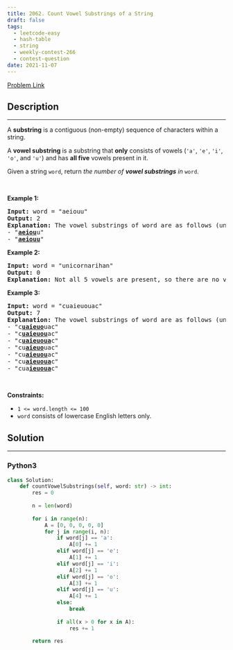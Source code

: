 ```yaml
---
title: 2062. Count Vowel Substrings of a String
draft: false
tags: 
  - leetcode-easy
  - hash-table
  - string
  - weekly-contest-266
  - contest-question
date: 2021-11-07
---
```


[Problem Link](https://leetcode.com/problems/count-vowel-substrings-of-a-string/)

## Description

---
<p>A <strong>substring</strong> is a contiguous (non-empty) sequence of characters within a string.</p>

<p>A <strong>vowel substring</strong> is a substring that <strong>only</strong> consists of vowels (<code>&#39;a&#39;</code>, <code>&#39;e&#39;</code>, <code>&#39;i&#39;</code>, <code>&#39;o&#39;</code>, and <code>&#39;u&#39;</code>) and has <strong>all five</strong> vowels present in it.</p>

<p>Given a string <code>word</code>, return <em>the number of <strong>vowel substrings</strong> in</em> <code>word</code>.</p>

<p>&nbsp;</p>
<p><strong class="example">Example 1:</strong></p>

<pre>
<strong>Input:</strong> word = &quot;aeiouu&quot;
<strong>Output:</strong> 2
<strong>Explanation:</strong> The vowel substrings of word are as follows (underlined):
- &quot;<strong><u>aeiou</u></strong>u&quot;
- &quot;<strong><u>aeiouu</u></strong>&quot;
</pre>

<p><strong class="example">Example 2:</strong></p>

<pre>
<strong>Input:</strong> word = &quot;unicornarihan&quot;
<strong>Output:</strong> 0
<strong>Explanation:</strong> Not all 5 vowels are present, so there are no vowel substrings.
</pre>

<p><strong class="example">Example 3:</strong></p>

<pre>
<strong>Input:</strong> word = &quot;cuaieuouac&quot;
<strong>Output:</strong> 7
<strong>Explanation:</strong> The vowel substrings of word are as follows (underlined):
- &quot;c<strong><u>uaieuo</u></strong>uac&quot;
- &quot;c<strong><u>uaieuou</u></strong>ac&quot;
- &quot;c<strong><u>uaieuoua</u></strong>c&quot;
- &quot;cu<strong><u>aieuo</u></strong>uac&quot;
- &quot;cu<strong><u>aieuou</u></strong>ac&quot;
- &quot;cu<strong><u>aieuoua</u></strong>c&quot;
- &quot;cua<strong><u>ieuoua</u></strong>c&quot;
</pre>

<p>&nbsp;</p>
<p><strong>Constraints:</strong></p>

<ul>
	<li><code>1 &lt;= word.length &lt;= 100</code></li>
	<li><code>word</code> consists of lowercase English letters only.</li>
</ul>


## Solution

---
### Python3
``` py title='count-vowel-substrings-of-a-string'
class Solution:
    def countVowelSubstrings(self, word: str) -> int:
        res = 0
        
        n = len(word)
        
        for i in range(n):
            A = [0, 0, 0, 0, 0]
            for j in range(i, n):
                if word[j] == 'a':
                    A[0] += 1
                elif word[j] == 'e':
                    A[1] += 1
                elif word[j] == 'i':
                    A[2] += 1
                elif word[j] == 'o':
                    A[3] += 1
                elif word[j] == 'u':
                    A[4] += 1
                else:
                    break
                
                if all(x > 0 for x in A):
                    res += 1

        return res
```

